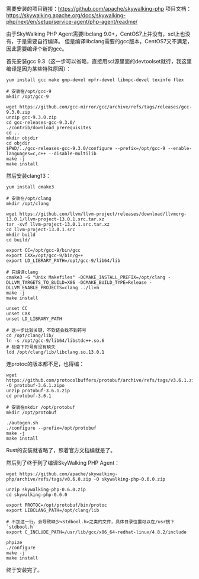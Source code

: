 需要安装的项目链接：<https://github.com/apache/skywalking-php>
项目文档：<https://skywalking.apache.org/docs/skywalking-php/next/en/setup/service-agent/php-agent/readme/>

由于SkyWalking PHP Agent需要libclang 9.0+，CentOS7上并没有，scl上也没有，于是需要自行编译。
但是编译libclang需要的gcc版本，CentOS7又不满足，因此需要编译个新的gcc。

首先安装gcc 9.3（这一步可以省略，直接用scl源里面的devtoolset就行，我这里编译是因为某些特殊原因）：

```shell
yum install gcc make gmp-devel mpfr-devel libmpc-devel texinfo flex

# 安装在/opt/gcc-9
mkdir /opt/gcc-9

wget https://github.com/gcc-mirror/gcc/archive/refs/tags/releases/gcc-9.3.0.zip
unzip gcc-9.3.0.zip
cd gcc-releases-gcc-9.3.0/
./contrib/download_prerequisites
cd ..
mkdir objdir
cd objdir
$PWD/../gcc-releases-gcc-9.3.0/configure --prefix=/opt/gcc-9 --enable-languages=c,c++ --disable-multilib
make -j
make install
```

然后安装clang13：

```shell
yum install cmake3

# 安装在/opt/clang
mkdir /opt/clang

wget https://github.com/llvm/llvm-project/releases/download/llvmorg-13.0.1/llvm-project-13.0.1.src.tar.xz
tar -xvf llvm-project-13.0.1.src.tar.xz
cd llvm-project-13.0.1.src
mkdir build
cd build/

export CC=/opt/gcc-9/bin/gcc 
export CXX=/opt/gcc-9/bin/g++ 
export LD_LIBRARY_PATH=/opt/gcc-9/lib64/lib

# 只编译clang
cmake3 -G "Unix Makefiles" -DCMAKE_INSTALL_PREFIX=/opt/clang -DLLVM_TARGETS_TO_BUILD=X86 -DCMAKE_BUILD_TYPE=Release -DLLVM_ENABLE_PROJECTS=clang ../llvm
make -j
make install

unset CC
unset CXX
unset LD_LIBRARY_PATH

# 这一步比较关键，不软链会找不到符号
cd /opt/clang/lib/
ln -s /opt/gcc-9/lib64/libstdc++.so.6
# 检查下符号有没有缺失
ldd /opt/clang/lib/libclang.so.13.0.1
```

连protoc的版本都不足，也得编：

```shell
wget https://github.com/protocolbuffers/protobuf/archive/refs/tags/v3.6.1.zip -O protobuf-3.6.1.zipo
unzip protobuf-3.6.1.zip
cd protobuf-3.6.1

# 安装在mkdir /opt/protobuf
mkdir /opt/protobuf

./autogen.sh
./configure --prefix=/opt/protobuf
make -j
make install
```

Rust的安装就省略了，照着官方文档编就是了。

然后到了终于到了编译SkyWalking PHP Agent：

```shell
wget https://github.com/apache/skywalking-php/archive/refs/tags/v0.6.0.zip -O skywalking-php-0.6.0.zip

unzip skywalking-php-0.6.0.zip
cd skywalking-php-0.6.0

export PROTOC=/opt/protobuf/bin/protoc
export LIBCLANG_PATH=/opt/clang/lib

# 不加这一行，会导致缺少<stdbool.h>之类的文件，具体目录位置可以在/usr搜下`stdbool.h`
export C_INCLUDE_PATH=/usr/lib/gcc/x86_64-redhat-linux/4.8.2/include

phpize
./configure
make -j
make install
```

终于安装完了。

